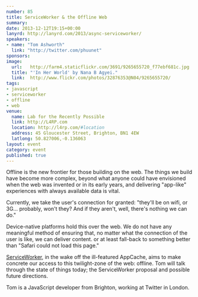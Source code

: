 ```yaml
---
number: 85
title: ServiceWorker & the Offline Web
summary:
date: 2013-12-12T19:15+00:00
lanyrd: http://lanyrd.com/2013/async-serviceworker/
speakers:
- name: "Tom Ashworth"
  link: "http://twitter.com/phuunet"
sponsors:
image:
  url:   http://farm4.staticflickr.com/3691/9265655720_f77ebf681c.jpg
  title: "'In Her World' by Nana B Agyei."
  link:  http://www.flickr.com/photos/32876353@N04/9265655720/
tags:
- javascript
- serviceworker
- offline
- web
venue:
  name: Lab for the Recently Possible
  link: http://L4RP.com
  location: http://l4rp.com/#location
  address: 45 Gloucester Street, Brighton, BN1 4EW
  latlong: 50.827006,-0.136063
layout: event
category: event
published: true
---
```


Offline is the new frontier for those building on the web. The things we build have become more complex, beyond what anyone could have envisioned when the web was invented or in its early years, and delivering "app-like" experiences with always available data is vital.

Currently, we take the user's connection for granted: "they'll be on wifi, or 3G... probably, won't they? And if they aren't, well, there's nothing we can do."

Device-native platforms hold this over the web. We do not have any meaningful method of ensuring that, no matter what the connection of the user is like, we can deliver content. or at least fall-back to something better than "Safari could not load this page."

[ServiceWorker](https://github.com/slightlyoff/ServiceWorker), in the wake off the ill-featured AppCache, aims to make concrete our access to this twilight-zone of the web: offline. Tom will talk through the state of things today; the ServiceWorker proposal and possible future directions.

Tom is a JavaScript developer from Brighton, working at Twitter in London.